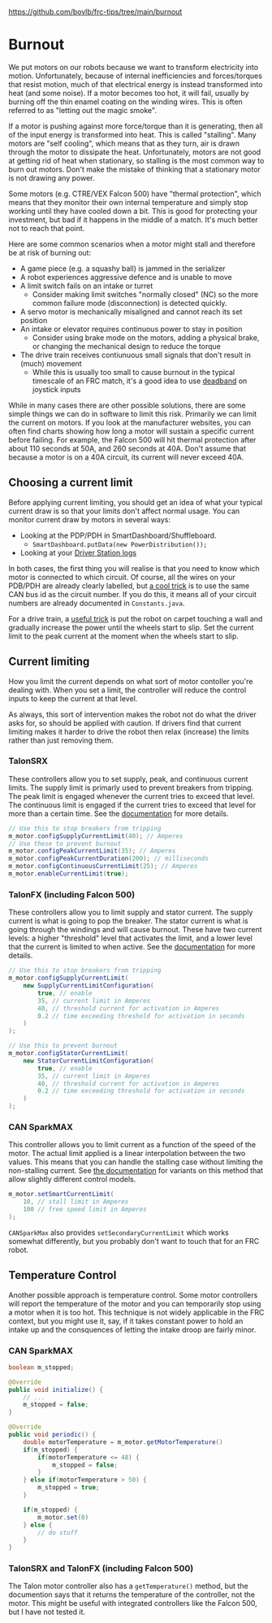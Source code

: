 https://github.com/bovlb/frc-tips/tree/main/burnout

# Burnout

We put motors on our robots because we want to transform electricity into motion.  Unfortunately, because of internal inefficiencies and forces/torques that resist motion, much of that electrical energy is instead transformed into heat (and some noise).  If a motor becomes too hot, it will fail, usually by burning off the thin enamel coating on the winding wires.  This is often referred to as "letting out the magic smoke".

If a motor is pushing against more force/torque than it is generating, then all of the input energy is transformed into heat.  This is called "stalling".  Many motors are "self cooling", which means that as they turn, air is drawn through the motor to dissipate the heat.  Unfortunately, motors are not good at getting rid of heat when stationary, so stalling is the most common way to burn out motors.  Don't make the mistake of thinking that a stationary motor is not drawing any power.

Some motors (e.g. CTRE/VEX Falcon 500) have "thermal protection", which means that they monitor their own internal temperature and simply stop working until they have cooled down a bit.  This is good for protecting your investment, but bad if it happens in the middle of a match.  It's much better not to reach that point.

Here are some common scenarios when a motor might stall and therefore be at risk of burning out:
* A game piece (e.g. a squashy ball) is jammed in the serializer
* A robot experiences aggressive defence and is unable to move
* A limit switch fails on an intake or turret
    * Consider making limit switches "normally closed" (NC) so the more common failure mode (disconnection) is detected quickly.
* A servo motor is mechanically misaligned and cannot reach its set position
* An intake or elevator requires continuous power to stay in position
    * Consider using brake mode on the motors, adding a physical brake, or changing the mechanical design to reduce the torque
* The drive train receives contiunuous small signals that don't result in (much) movement
    * While this is usually too small to cause burnout in the typical timescale of an FRC match, it's a good idea to use [deadband](https://github.wpilib.org/allwpilib/docs/release/java/edu/wpi/first/math/MathUtil.html#applyDeadband(double,double)) on joystick inputs

While in many cases there are other possible solutions, there are some simple things we can do in software to limit this risk.  Primarily we can limit the current on motors.  If you look at the manufacturer websites, you can often find charts showing how long a motor will sustain a specific current before failing.  For example, the Falcon 500 will hit thermal protection after about 110 seconds at 50A, and 260 seconds at 40A.  Don't assume that because a motor is on a 40A circuit, its current will never exceed 40A.

## Choosing a current limit

Before applying current limiting, you should get an idea of what your typical current draw is so that your limits don't affect normal usage.  You can monitor current draw by motors in several ways:
* Looking at the PDP/PDH in SmartDashboard/Shuffleboard.  
    * `SmartDashboard.putData(new PowerDistribution());`
* Looking at your [Driver Station logs](https://docs.wpilib.org/en/stable/docs/software/driverstation/driver-station-log-viewer.html)


In both cases, the first thing you will realise is that you need to know which motor is connected to which circuit.  Of course, all the wires on your PDB/PDH are already clearly labelled, but [a cool trick](https://www.chiefdelphi.com/t/favorite-tools-materials-and-techniques-for-frc-wiring/353212/72) is to use the same CAN bus id as the circuit number.  If you do this, it means all of your circuit numbers are already documented in `Constants.java`. 

For a drive train, a [useful trick](https://www.chiefdelphi.com/t/how-to-prevent-swerve-drive-motor-burnout/423820/7?u=bovlb) is put the robot on carpet touching a wall and gradually increase the power until the wheels start to slip.  Set the current limit to the peak current at the moment when the wheels start to slip.

## Current limiting

How you limit the current depends on what sort of motor contoller you're dealing with.  When you set a limit, the controller will reduce the control inputs to keep the current at that level.  

As always, this sort of intervention makes the robot not do what the driver asks for, so should be applied with caution.  If drivers find that current limiting makes it harder to drive the robot then relax (increase) the limits rather than just removing them.

### TalonSRX 

These controllers allow you to set supply, peak, and continuous current limits.  The supply limit is primarly used to prevent breakers from tripping.  The peak limit is engaged whenever the current tries to exceed that level.  The continuous limit is engaged if the current tries to exceed that level for more than a certain time.  See the [documentation](https://store.ctr-electronics.com/content/api/java/html/classcom_1_1ctre_1_1phoenix_1_1motorcontrol_1_1can_1_1_talon_s_r_x.html) for more details.

```java
// Use this to stop breakers from tripping
m_motor.configSupplyCurrentLimit(40); // Amperes
// Use these to prevent burnout 
m_motor.configPeakCurrentLimit(35); // Amperes
m_motor.configPeakCurrentDuration(200); // milliseconds
m_motor.configContinuousCurrentLimit(25); // Amperes
m_motor.enableCurrentLimit(true);
```

### TalonFX (including Falcon 500)

These controllers allow you to limit supply and stator current.  The supply current is what is going to pop the breaker.  The stator current is what is going through the windings and will cause burnout.  These have two current levels: a higher "threshold" level that activates the limit, and a lower level that the current is limited to when active.  See the [documentation](https://store.ctr-electronics.com/content/api/java/html/classcom_1_1ctre_1_1phoenix_1_1motorcontrol_1_1can_1_1_talon_f_x.html#a68a40924fbcf1d8f31c04631a25e437c) for more details.

```java
// Use this to stop breakers from tripping
m_motor.configSupplyCurrentLimit(
    new SupplyCurrentLimitConfiguration(
        true, // enable
        35, // current limit in Amperes
        40, // threshold current for activation in Amperes
        0.2 // time exceeding threshold for activation in seconds
    )
);

// Use this to prevent burnout
m_motor.configStatorCurrentLimit(
    new StatorCurrentLimitConfiguration(
        true, // enable
        35, // current limit in Amperes
        40, // threshold current for activation in Amperes
        0.2 // time exceeding threshold for activation in seconds
    )
);
```

### CAN SparkMAX

This controller allows you to limit current as a function of the speed of the motor.  The actual limit applied is a linear interpolation between the two values.  This means that you can handle the stalling case without limiting the non-stalling current.  See [the documentation](https://codedocs.revrobotics.com/java/com/revrobotics/cansparkmax#setSmartCurrentLimit(int)) for variants on this method that allow slightly different control models.

```java
m_motor.setSmartCurrentLimit(
    10, // stall limit in Amperes
    100 // free speed limit in Amperes
);
```

`CANSparkMax` also provides `setSecondaryCurrentLimit` which works somewhat differently, but you probably don't want to touch that for an FRC robot.

## Temperature Control

Another possible approach is temperature control.  Some motor controllers will report the temperature of the motor and you can temporarily stop using a motor when it is too hot.  This technique is not widely applicable in the FRC context, but you might use it, say, if it takes constant power to hold an intake up and the consquences of letting the intake droop are fairly minor.

### CAN SparkMAX

```java
boolean m_stopped;

@Override
public void initialize() {
    // ...
    m_stopped = false;
}

@Override
public void periodic() {
    double motorTemperature = m_motor.getMotorTemperature()
    if(m_stopped) {
        if(motorTemperature <= 48) {
            m_stopped = false;
        }
    } else if(motorTemperature > 50) {
        m_stopped = true;
    }

    if(m_stopped) {
        m_motor.set(0)
    } else {
        // do stuff
    }
}
```

### TalonSRX and TalonFX (including Falcon 500)

The Talon motor controller also has a `getTemperature()` method, but the documention says that it returns the temperature of the controller, not the motor.  This might be useful with integrated controllers like the Falcon 500, but I have not tested it.